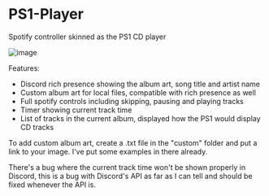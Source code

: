 # PS1-Player
Spotify controller skinned as the PS1 CD player

![image](https://github.com/maxtearney/PS1-Player/assets/88261993/fdd5edd5-1ce5-45ff-8df8-f7ac0e50e7ad)

Features:
- Discord rich presence showing the album art, song title and artist name
- Custom album art for local files, compatible with rich presence as well
- Full spotify controls including skipping, pausing and playing tracks
- Timer showing current track time
- List of tracks in the current album, displayed how the PS1 would display CD tracks

To add custom album art, create a .txt file in the "custom" folder and put a link to your image.
I've put some examples in there already.

There's a bug where the current track time won't be shown properly in Discord,
this is a bug with Discord's API as far as I can tell and should be fixed whenever the API is.
